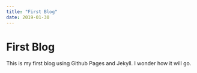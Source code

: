```yaml
---
title: "First Blog"
date: 2019-01-30
---
```

# First Blog

This is my first blog using Github Pages and Jekyll.
I wonder how it will go.
